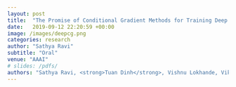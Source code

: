 ```yaml
---
layout: post
title:  "The Promise of Conditional Gradient Methods for Training Deep Models"
date:   2019-09-12 22:20:59 +00:00
image: /images/deepcg.png
categories: research
author: "Sathya Ravi"
subtitle: "Oral"
venue: "AAAI"
# slides: /pdfs/
authors: "Sathya Ravi, <strong>Tuan Dinh</strong>, Vishnu Lokhande, Vikas Singh"
---
```

<!-- [Presented Slides](){:target="_blank"} -->

